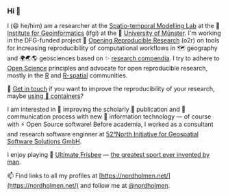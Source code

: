 ### Hi 👋

I (😄 he/him) am a researcher at the [Spatio-temporal Modelling Lab](http://ifgi.uni-muenster.de/labs/spatio-temporal-modelling-lab/) at the 📍 [Institute for Geoinformatics]() (ifgi) at the 🏫 [University of Münster](https://uni-muenster.de/Geoinformatics). I'm working in the DFG-funded project 🔭 [Opening Reproducible Research](https://o2r.info/) (o2r) on tools for increasing reproducibility of computational workflows in 🗺️ geography and 🌍🌏🌎 geosciences based on ✨ [research compendia](https://research-compendium.science/). I try to adhere to [Open Science](https://en.wikipedia.org/wiki/Open_science) principles and advocate for open reproducible research, mostly in the [R](https://github.com/topics/rstatsgith) and [R-spatial](https://github.com/search?q=r+spatial) communities.

💬 [Get in touch](mailto:daniel.nuest@uni-muenster.de) if you want to improve the reproducibility of your research, maybe [using 🐋 containers](https://doi.org/10.1371/journal.pcbi.1008316)?

I am interested in 🤔 improving the scholarly 📃 publication and 👯 communication process with new 🚀 information technology — of course with ⚡ Open Source software! Before academia, I worked as a consultant and research software enginner at [52°North Initiative for Geospatial Software Solutions GmbH](https://github.com/52north/).

I enjoy playing  🥏 [Ultimate Frisbee](https://en.wikipedia.org/wiki/Ultimate_(sport)) — [the greatest sport ever invented by man](https://thegreatestsporteverinvented.com/).

📫 Find links to all my profiles at [https://nordholmen.net/](https://nordholmen.net/) and follow me at [@nordholmen](https://twitter.com/nordholmen).
